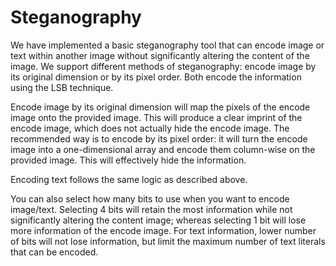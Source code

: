 # Steganography

We have implemented a basic steganography tool that can encode image or text within another 
image without significantly altering the content of the image. We support different methods of 
steganography: encode image by its original dimension or by its pixel order. Both encode the information 
using the LSB technique.

Encode image by its original dimension will map the pixels of the encode image onto the provided image. 
This will produce a clear imprint of the encode image, which does not actually hide the encode image. 
The recommended way is to encode by its pixel order: it will turn the encode image into a one-dimensional 
array and encode them column-wise on the provided image. This will effectively hide the information.

Encoding text follows the same logic as described above.

You can also select how many bits to use when you want to encode image/text. Selecting 4 bits will retain 
the most information while not significantly altering the content image; whereas selecting 1 bit will lose
more information of the encode image. For text information, lower number of bits will not lose 
information, but limit the maximum number of text literals that can be encoded.
